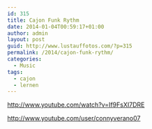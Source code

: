 ```yaml
---
id: 315
title: Cajon Funk Rythm
date: 2014-01-04T00:59:17+01:00
author: admin
layout: post
guid: http://www.lustauffotos.com/?p=315
permalink: /2014/cajon-funk-rythm/
categories:
  - Music
tags:
  - cajon
  - lernen
---
```

<http://www.youtube.com/watch?v=If9FsXI7DRE>

<http://www.youtube.com/user/connyverano07>